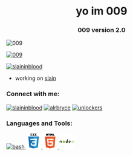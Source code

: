 <h1 align="center">yo im 009</h1>
<h3 align="center">009 version 2.0</h3>

<p align="left"> <img src="https://komarev.com/ghpvc/?username=009&label=Profile%20views&color=0e75b6&style=flat" alt="009" /> </p>

<p align="left"> <a href="https://github.com/ryo-ma/github-profile-trophy"><img src="https://github-profile-trophy.vercel.app/?username=009" alt="009" /></a> </p>

<p align="left"> <a href="https://twitter.com/slaininblood" target="blank"><img src="https://img.shields.io/twitter/follow/slaininblood?logo=twitter&style=for-the-badge" alt="slaininblood" /></a> </p>

- working on [slain](https://slain.info)

<h3 align="left">Connect with me:</h3>
<p align="left">
<a href="https://twitter.com/slaininblood" target="blank"><img align="center" src="https://raw.githubusercontent.com/rahuldkjain/github-profile-readme-generator/master/src/images/icons/Social/twitter.svg" alt="slaininblood" height="30" width="40" /></a>
<a href="https://instagram.com/alrbryce" target="blank"><img align="center" src="https://raw.githubusercontent.com/rahuldkjain/github-profile-readme-generator/master/src/images/icons/Social/instagram.svg" alt="alrbryce" height="30" width="40" /></a>
<a href="https://discord.gg/unlockers" target="blank"><img align="center" src="https://raw.githubusercontent.com/rahuldkjain/github-profile-readme-generator/master/src/images/icons/Social/discord.svg" alt="unlockers" height="30" width="40" /></a>
</p>

<h3 align="left">Languages and Tools:</h3>
<p align="left"> <a href="https://www.gnu.org/software/bash/" target="_blank" rel="noreferrer"> <img src="https://www.vectorlogo.zone/logos/gnu_bash/gnu_bash-icon.svg" alt="bash" width="40" height="40"/> </a> <a href="https://www.w3schools.com/css/" target="_blank" rel="noreferrer"> <img src="https://raw.githubusercontent.com/devicons/devicon/master/icons/css3/css3-original-wordmark.svg" alt="css3" width="40" height="40"/> </a> <a href="https://www.w3.org/html/" target="_blank" rel="noreferrer"> <img src="https://raw.githubusercontent.com/devicons/devicon/master/icons/html5/html5-original-wordmark.svg" alt="html5" width="40" height="40"/> </a> <a href="https://nodejs.org" target="_blank" rel="noreferrer"> <img src="https://raw.githubusercontent.com/devicons/devicon/master/icons/nodejs/nodejs-original-wordmark.svg" alt="nodejs" width="40" height="40"/> </a> </p>
